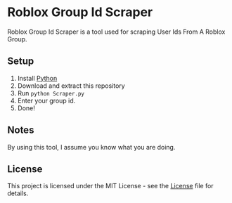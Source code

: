 # Roblox Group Id Scraper
Roblox Group Id Scraper is a tool used for scraping User Ids From A Roblox Group.

## Setup
  1. Install [Python](https://www.python.org/)
  2. Download and extract this repository
  3. Run `python Scraper.py`
  4. Enter your group id.
  5. Done!
## Notes
By using this tool, I assume you know what you are doing.

## License

This project is licensed under the MIT License - see the [License](https://github.com/BearrXW/UPC2C/blob/main/LICENSE) file for details.
